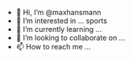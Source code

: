 - 👋 Hi, I’m @maxhansmann
- 👀 I’m interested in ... sports
- 🌱 I’m currently learning ... 
- 💞️ I’m looking to collaborate on ...
- 📫 How to reach me ...

<!---
maxhansmann/maxhansmann is a ✨ special ✨ repository because its `README.md` (this file) appears on your GitHub profile.
You can click the Preview link to take a look at your changes.
--->
